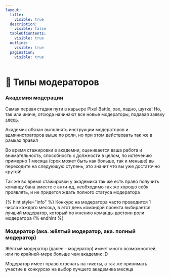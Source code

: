 ```yaml
---
layout:
  title:
    visible: true
  description:
    visible: false
  tableOfContents:
    visible: true
  outline:
    visible: true
  pagination:
    visible: true
---
```


# 📌 Типы модераторов

### Академия модерации <a href="#academy" id="academy"></a>

Самая первая стадия пути в карьере Pixel Battle, хах, ладно, шутка! Но, так или иначе, отсюда начинают все новые модераторы, подавая заявку [здесь](https://academy.pixelbattle.fun/).

Академик обязан выполнять инструкции модераторов и администраторов выше по роли, но при этом действовать так же в рамках правил

Во время стажировки в академии, оценивается ваша работа и внимательность, способность к должности в целом, по истечению примерно 1 месяца (срок может быть как больше, так и меньше) вы переходите на следующую ступень, это значит что вы уже достаточно крутой!

Так же во время стажировки у академика так же есть право получить команду бана вместе с анти-кд, необходимо так же хорошо себя проявлять, и не придется ждать полного статуса модератора

{% hint style="info" %}
Конкурс на модератора часто проводится 1 числа каждого месяца, в этот день командой проекта выбирается лучший модератор, который по мнению команды достоин роли модератора
{% endhint %}

### Модератор (ака. жёлтый модератор, ака. полный модератор) <a href="#moderator" id="moderator"></a>

Жёлтый модератор (далее - модератор) имеет много возможностей, или по крайней-мере больше чем академик :D

Модератор имеет право отвечать на тикеты, а так же принимать участие в конкурсах на выбор лучшего академика месяца
